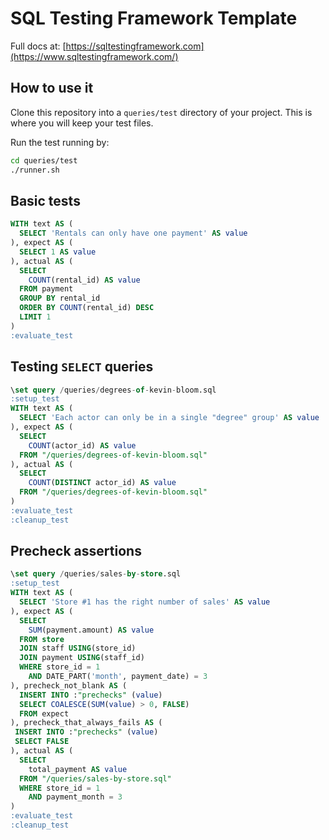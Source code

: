 # SQL Testing Framework Template

Full docs at: [https://sqltestingframework.com](https://www.sqltestingframework.com/)

## How to use it

Clone this repository into a `queries/test` directory of your project.  This is where you will keep your test files.

Run the test running by:

```sh
cd queries/test
./runner.sh
```

## Basic tests

```sql
WITH text AS (
  SELECT 'Rentals can only have one payment' AS value
), expect AS (
  SELECT 1 AS value
), actual AS (
  SELECT
    COUNT(rental_id) AS value
  FROM payment
  GROUP BY rental_id
  ORDER BY COUNT(rental_id) DESC
  LIMIT 1
)
:evaluate_test
```

## Testing `SELECT` queries

```sql
\set query /queries/degrees-of-kevin-bloom.sql
:setup_test
WITH text AS (
  SELECT 'Each actor can only be in a single "degree" group' AS value
), expect AS (
  SELECT
    COUNT(actor_id) AS value
  FROM "/queries/degrees-of-kevin-bloom.sql"
), actual AS (
  SELECT
    COUNT(DISTINCT actor_id) AS value
  FROM "/queries/degrees-of-kevin-bloom.sql"
)
:evaluate_test
:cleanup_test
```

## Precheck assertions

```sql
\set query /queries/sales-by-store.sql
:setup_test
WITH text AS (
  SELECT 'Store #1 has the right number of sales' AS value
), expect AS (
  SELECT
    SUM(payment.amount) AS value
  FROM store
  JOIN staff USING(store_id)
  JOIN payment USING(staff_id)
  WHERE store_id = 1
    AND DATE_PART('month', payment_date) = 3
), precheck_not_blank AS (
  INSERT INTO :"prechecks" (value)
  SELECT COALESCE(SUM(value) > 0, FALSE)
  FROM expect
), precheck_that_always_fails AS (
 INSERT INTO :"prechecks" (value)
 SELECT FALSE
), actual AS (
  SELECT
    total_payment AS value
  FROM "/queries/sales-by-store.sql"
  WHERE store_id = 1
    AND payment_month = 3
)
:evaluate_test
:cleanup_test
```
